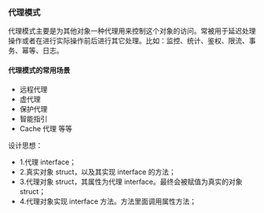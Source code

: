 ### 代理模式
代理模式主要是为其他对象一种代理用来控制这个对象的访问。常被用于延迟处理操作或者在进行实际操作前后进行其它处理。比如：监控、统计、鉴权、限流、事务、幂等、日志。

#### 代理模式的常用场景
- 远程代理
- 虚代理
- 保护代理
- 智能指引
- Cache 代理
等等


设计思想：
- 1.代理 interface；
- 2.真实对象 struct，以及其实现 interface 的方法；
- 3.代理对象 struct，其属性为代理 interface。最终会被赋值为真实的对象 struct；
- 4.代理对象实现 interface 方法。方法里面调用属性方法；